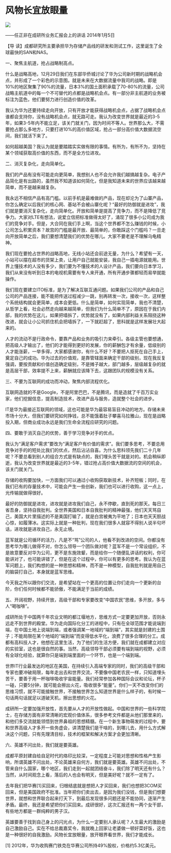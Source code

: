 # 风物长宜放眼量
<img class="pv" src="https://api.visitor.plantree.me/visitor-badge/pv?namespace=plantree.me&key=renzhengfei-speeches/风物长宜放眼量.md">



——任正非在成研所业务汇报会上的讲话
2014年1月5日



【导  读】成都研究所主要承担华为存储产品线的研发和测试工作，这里诞生了全球最快的SAN和NAS。



一、聚焦主航道，抢占战略制高点。

什么是战略高地，12月29日我们在东部华侨城讨论了华为公司新时期的战略机会点，并形成了一个彩色的示意图。就是未来在大数据流量中我司的战略。即是10%的地区聚集了90%的流量，日本3%的国土面积承载了70-80%的流量，公司战略主航道中的每一个不可替代的点都是战略机会点。有一部分非主航道的业务被标注为蓝色，他们要努力进行创造价值的改革。

我认为华为还要持续走向开放，只有开放才能获得战略机会点，占据了战略机会点谁都会支持你，没有战略机会点，就无路可走。我认为改变世界就是最近的3-5年，如果3-5年内不能立足，该关门就关门，因为时间不等人。世界那么大，不需要抢占那么多地方，只要打进10%的高价值区域，抢占一部分高价值大数据流空间，我们就活下来了。

如何超越美国？我认为就是要踏踏实实做有限的事情。有所为，有所不为，坚持在某个领域获取高价值的东西，而不是全方位进攻。

二、消灭复杂化，走向简单化。

我们的产品有没有可能走向更简单，我想别人也不会允许我们越搞越复杂。电子产品简化是有出路的，虽然我不知道该如何简化，但是我知道未来的世界应该越来越简单，而不是越来越复杂。

我永远不相信产品有高门槛。以前手机是最难做的产品，现在却沦为了山寨产品，你怎么确定以后我们的核心网、基站不会被山寨化呢？“最好的防御就是进攻”，我们就是要消灭复杂化，走向简单化。开放和简单是提高了竞争力，而不是降低了竞争力。大家对LTE有想法，说爱立信把标准做得太好了，涌现了很多小公司成为我们的竞争对手。但是，大合同在我们手上啊，当这个世界都不怎么赚钱的时候，小公司怎么积累资本？故宫的门槛是最开放、最简单的，你敢踩这个门槛吗？一旦走向开放简单之后，我们要想清楚我们的优势在哪儿。大家不要老是不理解乌龟精神。

我们现在要抢占世界的战略高地，无线小站还会前途无量，为什么？希望有一天，小站可以摆在超市的货架上卖，让用户自己就能安装，我自己一插电源就能用。世界上懂技术的人没有多少，我们要为不懂技术的人设计产品，我们要向日本学习，我们从来没有听到日本的电视机需要有专人来开通，所有开通步骤都轻而易举就能操作。

我们现在要建立ITO标准，是为了解决互联互通问题。如果我们公司的产品和自己公司的产品连接，能不能把传送过程减少一跳，别再转发一次，接收一次，这样整个系统结构就会更简单，成本会更低。什么是简单，如何实现简单，我也不清楚，从哲学上看，社会必然走向越来越简单，但我们为什么简单不了，原因在于我们内部，我的优势在这儿，如果把墙拆了，优势就没有了，如果内部利益关系阻挠这种改进，就会让小公司抓住机会把墙拆了，一下就赶超了，思科就是这样发展壮大起来的。

人才的流动不是行政命令，要靠产品和业务的吸引力来牵引。各级主管也要想通，把高级人才输出了，他们的才能得到更好的发展，你的薪酬包才有余量，低级别的人才能涨薪，一举多得，大家都感谢你，有什么不好？不要把人抠死在自己手上，奠定自己的成功。华为过去的价值观，是靠管辖面来确定干部的级别，现在我反复强调，要按贡献和价值创造确定级别，不是摊子越大，部门越多，层级越复杂的就是高层干部，效率提不上来，薪酬就应该降下去，这跟团队的规模没有关系。

三、不要为互联网的成功而冲动，聚焦内部流程优化。

互联网造就的不是Google，不是阿里巴巴，不是腾讯，而是造就了千百万实业家，他们挖掘信息，提高制造技术，改进产品与服务，造就整个社会的进步。

IT是华为最接近互联网的领域，这也可能是华为最容易盲目冲动的地方。存储未来市场十分大，但我们要研究如何挣钱，总不能饿着肚子攀喜马拉雅山，现在是战略投入期，但商业成功永远是我们生命全流程应研究的问题。

四、要敢于消灭自己的优势，善于学习竞争对手的优点。

我认为“满足客户需求”要改为“满足客户有价值的需求”。我们要多思考，不要总用竞争对手的的短处比我们的优点，然后沾沾自喜。为什么思科领先我们二十几年呢？不要总看到别人的组合方式是有缺点的，我们埋头苦干就是对的。机会稍纵即逝，我认为改变世界就是最近的3-5年，错过抢占高价值大数据流的空间的机会，该关门就关门。

存储的收购要加快，一方面我们可以通过小收购获取新技术，补齐短板；同时，在我们已有的存量技术中，可能会产生一些创新，我们也可以进行收购，这一点上，光传输就做得很好。

最好的防御就是进攻，进攻就是进攻我们自己，永不停歇，直到死的那天。每日三省吾身，坚持自我批判。全世界美国和日本自我批判的精神最强，他们天天骂自己，美国大片里描述的不是美国打输了，就是白宫被夷为平地了；日本也天天胆战心惊，如履薄冰。这实际上就是一种批判，现在我们很多人就容不得别人说半句坏话，进攻就是进攻自己，永无止境。

蓝军就是公司循环的活力，凡是不“骂”公司的人，他看不到改进的空间。你都没有思考华为哪儿做得不对，你怎么领导一个团队做对呢？蓝军不是一个常设组织，不是故意要反对华为公司，更不是东施效颦，而是给你一个随便乱讲话的权利，你可能讲对了，也可能讲错了，但是在这个过程中，你可以有更多的思考。我认为在蓝军问题上，我们构想的是一种思想和精神，而不是一种模型，自我批判就是用自己的脑袋打自己，本身就是蓝军思维。

今天我之所以跟你们交流，是希望站在一个更高的位置让你们走向一个更新的台阶，你们任何时候都不能骄傲，不能满足于当前的成绩。

五、开阔视野，持续开放，高级干部和专家要改变“中国农民”思维，多开放，多与人“喝咖啡”。

成研所处于中国两千年农业文明的都江堰地方，思维方式一定要更加开放，否则永远走不到世界的殿堂。华为走向国际化分工的进程中，只有在全球范围才能说端到端，在中国土地上说端到端，或者强调某一地域的“端到端”，其实就是封建的土围子；不能局限在某个地域的“端到端”而变得低水平化，浪费了很多合理的分工。成都有高科技人才，他想在这里生活，为了他们的生活方便，我们就在成都建立对应的实验室，这也是很自然的事。当然，高级领导干部必须要有端到端的视野，必须有全球化经验，就算你只是端到端里面的一个环节，也是一个端到端。

世界IT行业最发达的地区在美国，在持续引入高端专家的同时，我们的高级干部和专家也要冲破局限，每年走出去和世界交流，不要像中国老农民一样，只知道埋头苦干，要善于用一杯咖啡吸收宇宙能量。我们经常参加各种国际会议和论坛，杯子一碰，只要5分钟，就可能会擦出火花，吸收很多“能量”。你们一天不改变你们的思维习惯，就不可能接触世界，不接触世界怎么知道世界是什么样子的，有时候一句话两句话就足以道破天机，擦出思想的火花。

成研所一定要加强开放性，首先要从人才的开放性做起。中国和世界的一些科学院士，在存储方面有非常清晰的宏观价值体系，很多参考文件都是从他们那里来的，和他们多交流就能领悟到世界鼻祖的思想精髓。在一个新生事物萌发的过程中，要和世界高级人才多开一些务虚会，讲清楚我们是干啥的，到哪儿去，用什么方式解决这个问题，只有先理清目标，技术的框架和解决方案才会更加清晰。

六、英雄不问出处，我们就是要英雄。

成都平原封建自给自足时代的烙印比较深，一定程度上可能对思想和性格产生影响，所谓英雄不问出处，不论英雄来自何方，我们就是要英雄。英雄不问出处，不管来自什么国家，哪个地区，我们走到一起就团结奋斗，我们除了明天还有什么？当然，从时间观念上看，落后的人也会有明天，但是美好呢？就不一定有了。

去年我们把华赛[1]买回来，归根结底就是想把人才买回来，我们也想把3COM买回来，但是美国政府不批准。当年把你们卖出去，是因为我们没钱，但是我们想要世界，就想和世界联合起来打天下，到最后发现很多问题还是不能协同，逐渐产生矛盾。最终，我还是希望把你们买回来。成研很好，这次汇报还有一两个女干部，有些地方都是一群纯粹的男子汉。

英雄要善于找到自己身上的闪光点，为什么一定要别人承认呢？人生最大的激励是自己激励自己。实在不给总裁嘉奖令，我就晚上回家让老婆做一顿好菜好饭，这也是一种很好的自我激励。风物长宜放眼量，放开眼界看世界，我们才能成长。



[1]  2012年，华为收购赛门铁克在华赛公司所持49%股权，价格约5.3亿美元。
